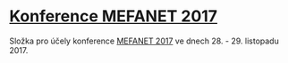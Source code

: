 # [Konference MEFANET 2017](http://www.mefanet.cz/index.php?pg=konference)

Složka pro účely konference [MEFANET 2017](http://www.mefanet.cz/index.php?pg=konference) ve dnech 28. - 29. listopadu 2017.
